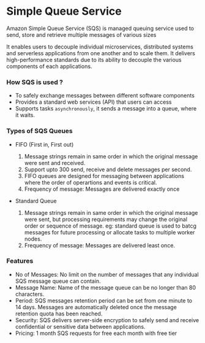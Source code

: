 # Simple Queue Service

Amazon Simple Queue Service (SQS) is managed queuing service used to send,
store and retrieve multiple messages of various sizes

It enables users to decouple individual microservices, distributed systems and serverless applications from one another and to scale them.
It delivers high-performance standards due to its ability to decouple the various components of each applications.

### How SQS is used ?

- To safely exchange messages between different software components
- Provides a standard web services (API) that users can access
- Supports tasks `asynchronously`, it sends a message into a queue, where it waits.

### Types of SQS Queues

- FIFO (First in, First out)

  1. Message strings remain in same order in which the original message were sent and received.
  2. Support upto 300 send, receive and delete messages per second.
  3. FIFO queues are designed for messaging between applications where the order of operartions and events is critical.
  4. Frequency of message: Messages are delivered exactly once

- Standard Queue

  1. Message strings remain in same order in which the original message were sent, but processing requirements may change the original order or sequence of message.
     eg: standard queue is used to batcg messages for future processing or allocate tasks to multiple worker nodes.
  2. Frequency of message: Messages are delivered least once.

### Features

- No of Messages: No limit on the number of messages that any individual SQS message queue can contain.
- Message Name: Name of the message queue can be no longer than 80 characters.
- Period: SQS messages retention period can be set from one minute to 14 days. Messages are automatically deleted once the message retention quota has been reached.
- Security: SQS delivers server-side encryption to safely send and receive confidential or sensitive data between applications.
- Pricing: 1 month SQS requests for free each month with free tier
